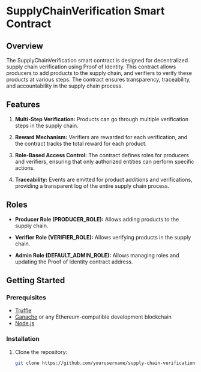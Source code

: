 # SupplyChainVerification Smart Contract

## Overview

The SupplyChainVerification smart contract is designed for decentralized supply chain verification using Proof of Identity. This contract allows producers to add products to the supply chain, and verifiers to verify these products at various steps. The contract ensures transparency, traceability, and accountability in the supply chain process.

## Features

1. **Multi-Step Verification:** Products can go through multiple verification steps in the supply chain.

2. **Reward Mechanism:** Verifiers are rewarded for each verification, and the contract tracks the total reward for each product.

3. **Role-Based Access Control:** The contract defines roles for producers and verifiers, ensuring that only authorized entities can perform specific actions.

4. **Traceability:** Events are emitted for product additions and verifications, providing a transparent log of the entire supply chain process.

## Roles

- **Producer Role (PRODUCER_ROLE):** Allows adding products to the supply chain.

- **Verifier Role (VERIFIER_ROLE):** Allows verifying products in the supply chain.

- **Admin Role (DEFAULT_ADMIN_ROLE):** Allows managing roles and updating the Proof of Identity contract address.

## Getting Started

### Prerequisites

- [Truffle](https://www.trufflesuite.com/truffle)
- [Ganache](https://www.trufflesuite.com/ganache) or any Ethereum-compatible development blockchain
- [Node.js](https://nodejs.org/)

### Installation

1. Clone the repository:

   ```bash
   git clone https://github.com/yourusername/supply-chain-verification.git
   ```
